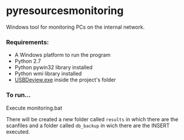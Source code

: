 # pyresourcesmonitoring

Windows tool for monitoring PCs on the internal network.

### Requirements:
- A Windows platform to run the program
- Python 2.7
- Python pywin32 library installed
- Python wmi library installed
- [USBDeview.exe](http://www.nirsoft.net/utils/usbdeview.zip) inside the project's folder

### To run...

Execute monitoring.bat

There will be created a new folder called ``results`` in which there are the scanfiles and a folder called ``db_backup`` in wich there are the INSERT executed.
